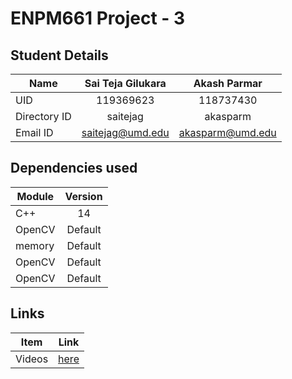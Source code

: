 # ENPM661  Project - 3

## Student Details

|Name|Sai Teja Gilukara|Akash Parmar|
|---|:---:|:---:|
|UID|119369623|118737430|
|Directory ID|saitejag|akasparm|
|Email ID|saitejag@umd.edu|akasparm@umd.edu

## Dependencies used

|Module|Version|
|---|:---:|
|C++|14|
|OpenCV|Default|
|memory|Default|
|OpenCV|Default|
|OpenCV|Default|


## Links

|Item|Link|
|---|:---:|
|Videos|[here]()|

